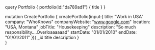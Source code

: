 query Portfolio {
  portfolio(id:"da789ad1") {
    title
    }
}

mutation CreatePortfolio {
	createPortfolio(input:{
    title: "Work in USA"
    company: "WhoKnows"
    companyWebsite: "www.google.com"
    location: "USA, Montana"
    jobTitle: "Housekeeping"
    description: "So much responsibility....Overloaaaaaad"
    startDate: "01/01/2010"
    endDate: "01/01/2011"
  }){
    _id
    title
    description
  }  
}